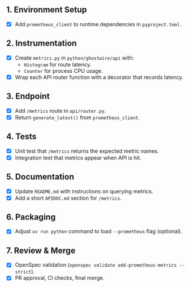 ## 1. Environment Setup
- [x] Add `prometheus_client` to runtime dependencies in `pyproject.toml`.

## 2. Instrumentation
- [x] Create `metrics.py` in `python/ghostwire/api` with:
  * `Histogram` for route latency.
  * `Counter` for process CPU usage.
- [x] Wrap each API router function with a decorator that records latency.

## 3. Endpoint
- [x] Add `/metrics` route in `api/router.py`.
- [x] Return `generate_latest()` from `prometheus_client`.

## 4. Tests
- [x] Unit test that `/metrics` returns the expected metric names.
- [x] Integration test that metrics appear when API is hit.

## 5. Documentation
- [x] Update `README.md` with instructions on querying metrics.
- [x] Add a short `APIDOC.md` section for `/metrics`.

## 6. Packaging
- [x] Adjust `uv run python` command to load `--prometheus` flag (optional).

## 7. Review & Merge
- [x] OpenSpec validation (`openspec validate add-prometheus-metrics --strict`).
- [x] PR approval, CI checks, final merge.
